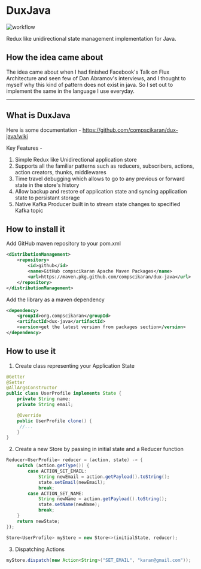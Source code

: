 # DuxJava

![workflow](https://github.com/compscikaran/dux-java/actions/workflows/ci-build.yml/badge.svg)

Redux like unidirectional state management implementation for Java.

## How the idea came about

The idea came about when I had finished Facebook's Talk on Flux Architecture and seen few of Dan Abramov's interviews, and I thought to myself why this kind of pattern does not exist in java.
So I set out to implement the same in the language I use everyday.

------------------------

## What is DuxJava

Here is some documentation - https://github.com/compscikaran/dux-java/wiki

Key Features -
1. Simple Redux like Unidirectional application store
2. Supports all the familiar patterns such as reducers, subscribers, actions, action creators, thunks, middlewares
3. Time travel debugging which allows to go to any previous or forward state in the store's history
4. Allow backup and restore of application state and syncing application state to persistant storage
5. Native Kafka Producer built in to stream state changes to specified Kafka topic

## How to install it

Add GitHub maven repository to your pom.xml
```xml
<distributionManagement>
    <repository>
        <id>github</id>
        <name>GitHub compscikaran Apache Maven Packages</name>
        <url>https://maven.pkg.github.com/compscikaran/dux-java</url>
    </repository>
</distributionManagement>
```

Add the library as a maven dependency
```xml
<dependency>
    <groupId>org.compscikaran</groupId>
    <artifactId>dux-java</artifactId>
    <version>get the latest version from packages section</version>
</dependency>
```

## How to use it

1. Create class representing your Application State
```java
@Getter
@Setter
@AllArgsConstructor
public class UserProfile implements State {
    private String name;
    private String email;

    @Override
    public UserProfile clone() {
     //...
    }
}

```
2. Create a new Store by passing in initial state and a Reducer function
```java
Reducer<UserProfile> reducer = (action, state) -> {
    switch (action.getType()) {
        case ACTION_SET_EMAIL:
            String newEmail = action.getPayload().toString();
            state.setEmail(newEmail);
            break;
        case ACTION_SET_NAME:
            String newName = action.getPayload().toString();
            state.setName(newName);
            break;
    }
    return newState;
});

Store<UserProfile> myStore = new Store<>(initialState, reducer);

```
3. Dispatching Actions
```java
myStore.dispatch(new Action<String>("SET_EMAIL", "karan@gmail.com"));
```
